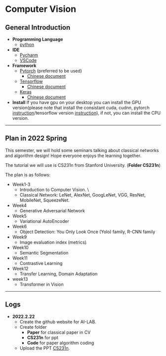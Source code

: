 # Computer Vision
## General Introduction
- **Programming Language**
    - [python](https://www.anaconda.com/products/individual)
- **IDE**
    - [Pycharm](https://www.jetbrains.com/pycharm/download/)
    - [VSCode](https://code.visualstudio.com/Download)
- **Framework**
    - [Pytorch](https://pytorch.org/) (preferred to be used)
        - [Chinese document](https://pytorch-cn.readthedocs.io/zh/latest/)
    - [Tensorflow](https://www.tensorflow.org/) 
        - [Chinese document](https://www.tensorflow.org/?hl=zh-cn)
    - [Keras](https://keras.io/)
        - [Chinese document](https://keras.io/zh/)
- **Install** If you have gpu on your desktop you can install the GPU version(please note that install the consistant cuda, cudnn, pytorch [instruction](https://zhuanlan.zhihu.com/p/88903659)/tensorflow version [instruction](https://tensorflow.juejin.im/install/install_windows.html)), if not, you can install the CPU version.
---
## Plan in 2022 Spring
This semester, we will hold some seminars talking about classical networks and algorithm design! Hope everyone enjoys the learning together. 

The tutorial we will use is CS231n from Stanford University. (**Folder CS231n**) 

The plan is as follows:
- Week1-3 
    - Introduction to Computer Vision. \
    - Classical Network: LeNet, AlexNet, GoogLeNet, VGG, ResNet, MobileNet, SqueezeNet.
- Week4 
    - Generative Adversarial Network
- Week5
    - Variational AutoEncoder
- Week6
    - Object Detection: You Only Look Once (Yolo) family, R-CNN family
- Week9
    - Image evaluation index (metrics)
- Week10
    - Semantic Segmentation
- Week11
    - Contrastive Learning
- Week12
    - Transfer Learning, Domain Adaptation
- week13
    - Transformer in Vision
---
## Logs
- **2022.2.22** 
    - Create the github website for AI-LAB.
    - Create folder
        - **Paper** for classical paper in CV
        - **CS231n** for ppt
        - **Code** for paper algorithm coding
    - Upload the PPT [CS231n](https://github.com/LOUEY233/AI-LAB/tree/main/CV/CS231n).


